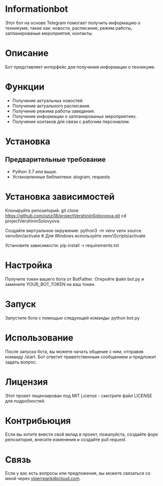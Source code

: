 # Informationbot
Этот бот на основе Telegram помогает получить информацию о техникуме, такие как: новости, расписание, режим работы, запланированые мероприятия, контакты.
# Описание
Бот представляет интерфейс для получения информации о техникуме.
# Функции
- Получение актуальных новостей.
- Получение актуального расписания.
- Получение режима работы заведения.
- Получение информации о запланированых мероприятиях.
- Получение контаков для связи с рабочим персоналом.
# Установка
## Предварительные требование
- Python 3.7 или выше.
- Установленные библиотеки: aiogram, requests
 # Установка зависимостей
Клонируйте репозиторий:
git clone https://github.com/ozizi18/projectVershininSolovyova.git
cd projectVershininSolovyova

Создайте виртуальное окружение:
python3 -m venv venv
source venv/bin/activate  # Для Windows используйте venv\Scripts\activate

Установите зависимости:
pip install -r requirements.txt
# Настройка
Получите токен вашего бота от BotFather.
Откройте файл bot.py и замените YOUR_BOT_TOKEN на ваш токен.
# Запуск
Запустите бота с помощью следующей команды:
python bot.py
# Использование
После запуска бота, вы можете начать общение с ним, отправив команду /start. Бот ответит приветственным сообщением и предложит задать вопрос.

# Лицензия
Этот проект лицензирован под MIT License - смотрите файл LICENSE для подробностей.

# Контрибьюция
Если вы хотите внести свой вклад в проект, пожалуйста, создайте форк репозитория, внесите изменения и создайте pull request.

# Связь
Если у вас есть вопросы или предложения, вы можете связаться со мной через viperrpank@icloud.com.
